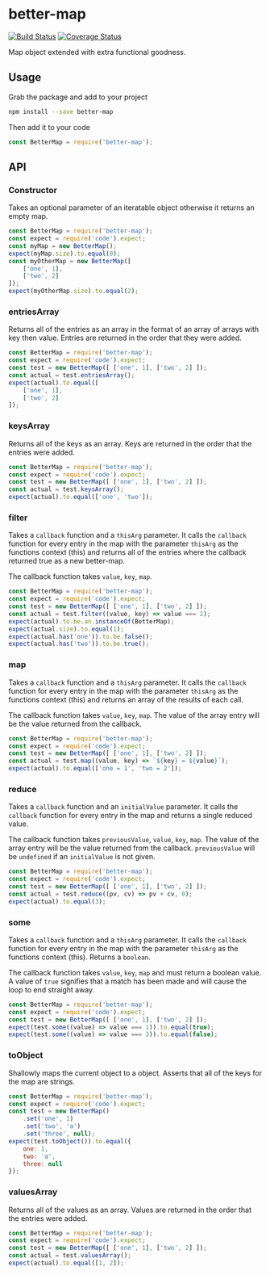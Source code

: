 # better-map

[![Build Status](https://travis-ci.org/blacksun1/better-map.svg?branch=master)](https://travis-ci.org/blacksun1/better-map)
[![Coverage Status](https://coveralls.io/repos/github/blacksun1/better-map/badge.svg?branch=master)](https://coveralls.io/github/blacksun1/better-map?branch=master)

Map object extended with extra functional goodness.

## Usage

Grab the package and add to your project

```bash
npm install --save better-map
```

Then add it to your code

```js
const BetterMap = require('better-map');
```

## API

### Constructor

Takes an optional parameter of an iteratable object otherwise it returns an
empty map.

```js
const BetterMap = require('better-map');
const expect = require('code').expect;
const myMap = new BetterMap();
expect(myMap.size).to.equal(0);
const myOtherMap = new BetterMap([
	['one', 1],
	['two', 2]
]);
expect(myOtherMap.size).to.equal(2);
```

### entriesArray

Returns all of the entries as an array in the format of an array of arrays with
key then value. Entries are returned in the order that they were added.

```js
const BetterMap = require('better-map');
const expect = require('code').expect;
const test = new BetterMap([ ['one', 1], ['two', 2] ]);
const actual = test.entriesArray();
expect(actual).to.equal([
	['one', 1],
	['two', 2]
]);
```

### keysArray

Returns all of the keys as an array. Keys are returned in the order that the
entries were added.

```js
const BetterMap = require('better-map');
const expect = require('code').expect;
const test = new BetterMap([ ['one', 1], ['two', 2] ]);
const actual = test.keysArray();
expect(actual).to.equal(['one', 'two']);
```

### filter

Takes a `callback` function and a `thisArg` parameter. It calls the `callback`
function for every entry in the map with the parameter `thisArg` as the
functions context (this) and returns all of the entries where the callback
returned true as a new better-map.

The callback function takes `value`, `key`, `map`.

```js
const BetterMap = require('better-map');
const expect = require('code').expect;
const test = new BetterMap([ ['one', 1], ['two', 2] ]);
const actual = test.filter((value, key) => value === 2);
expect(actual).to.be.an.instanceOf(BetterMap);
expect(actual.size).to.equal(1);
expect(actual.has('one')).to.be.false();
expect(actual.has('two')).to.be.true();
```

### map

Takes a `callback` function and a `thisArg` parameter. It calls the `callback`
function for every entry in the map with the parameter `thisArg` as the
functions context (this) and returns an array of the results of each call.

The callback function takes `value`, `key`, `map`. The value of the array entry
will be the value returned from the callback.

```js
const BetterMap = require('better-map');
const expect = require('code').expect;
const test = new BetterMap([ ['one', 1], ['two', 2] ]);
const actual = test.map((value, key) => `${key} = ${value}`);
expect(actual).to.equal(['one = 1', 'two = 2']);
```

### reduce

Takes a `callback` function and an `initialValue` parameter. It calls the `callback`
function for every entry in the map and returns a single reduced value.

The callback function takes `previousValue`, `value`, `key`, `map`. The
value of the array entry will be the value returned from the callback.
`previousValue` will be `undefined` if an `initialValue` is not given.

```js
const BetterMap = require('better-map');
const expect = require('code').expect;
const test = new BetterMap([ ['one', 1], ['two', 2] ]);
const actual = test.reduce((pv, cv) => pv + cv, 0);
expect(actual).to.equal(3);
```

### some

Takes a `callback` function and a `thisArg` parameter. It calls the `callback`
function for every entry in the map with the parameter `thisArg` as the
functions context (this). Returns a `boolean`.

The callback function takes `value`, `key`, `map` and must return a boolean
value. A value of `true` signifies that a match has been made and will cause the
loop to end straight away.

```js
const BetterMap = require('better-map');
const expect = require('code').expect;
const test = new BetterMap([ ['one', 1], ['two', 2] ]);
expect(test.some((value) => value === 1)).to.equal(true);
expect(test.some((value) => value === 3)).to.equal(false);
```

### toObject

Shallowly maps the current object to a object. Asserts that all of the keys for
the map are strings.

```js
const BetterMap = require('better-map');
const expect = require('code').expect;
const test = new BetterMap()
    .set('one', 1)
    .set('two', 'a')
    .set('three', null);
expect(test.toObject()).to.equal({
    one: 1,
    two: 'a',
    three: null
});
```

### valuesArray

Returns all of the values as an array. Values are returned in the order that
the entries were added.

```js
const BetterMap = require('better-map');
const expect = require('code').expect;
const test = new BetterMap([ ['one', 1], ['two', 2] ]);
const actual = test.valuesArray();
expect(actual).to.equal([1, 2]);
```
